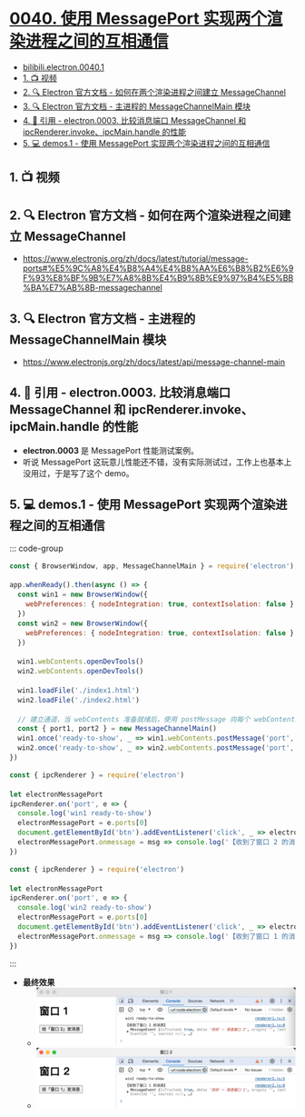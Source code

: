# [0040. 使用 MessagePort 实现两个渲染进程之间的互相通信](https://github.com/Tdahuyou/electron/tree/main/0040.%20%E4%BD%BF%E7%94%A8%20MessagePort%20%E5%AE%9E%E7%8E%B0%E4%B8%A4%E4%B8%AA%E6%B8%B2%E6%9F%93%E8%BF%9B%E7%A8%8B%E4%B9%8B%E9%97%B4%E7%9A%84%E4%BA%92%E7%9B%B8%E9%80%9A%E4%BF%A1)


<!-- region:toc -->


- [bilibili.electron.0040.1](https://www.bilibili.com/video/BV1CBFyeREuR)
- [1. 📺 视频](#1--视频)
- [2. 🔍 Electron 官方文档 - 如何在两个渲染进程之间建立 MessageChannel](#2--electron-官方文档---如何在两个渲染进程之间建立-messagechannel)
- [3. 🔍 Electron 官方文档 - 主进程的 MessageChannelMain 模块](#3--electron-官方文档---主进程的-messagechannelmain-模块)
- [4. 🔗 引用 - electron.0003. 比较消息端口 MessageChannel 和 ipcRenderer.invoke、ipcMain.handle 的性能](#4--引用---electron0003-比较消息端口-messagechannel-和-ipcrendererinvokeipcmainhandle-的性能)
- [5. 💻 demos.1 - 使用 MessagePort 实现两个渲染进程之间的互相通信](#5--demos1---使用-messageport-实现两个渲染进程之间的互相通信)
<!-- endregion:toc -->

## 1. 📺 视频

<BilibiliOutsidePlayer id="BV1CBFyeREuR" />

## 2. 🔍 Electron 官方文档 - 如何在两个渲染进程之间建立 MessageChannel

- https://www.electronjs.org/zh/docs/latest/tutorial/message-ports#%E5%9C%A8%E4%B8%A4%E4%B8%AA%E6%B8%B2%E6%9F%93%E8%BF%9B%E7%A8%8B%E4%B9%8B%E9%97%B4%E5%BB%BA%E7%AB%8B-messagechannel

## 3. 🔍 Electron 官方文档 - 主进程的 MessageChannelMain 模块

- https://www.electronjs.org/zh/docs/latest/api/message-channel-main

## 4. 🔗 引用 - electron.0003. 比较消息端口 MessageChannel 和 ipcRenderer.invoke、ipcMain.handle 的性能

- **electron.0003** 是 MessagePort 性能测试案例。
- 听说 MessagePort 这玩意儿性能还不错，没有实际测试过，工作上也基本上没用过，于是写了这个 demo。

## 5. 💻 demos.1 - 使用 MessagePort 实现两个渲染进程之间的互相通信

::: code-group

```js [index.js]
const { BrowserWindow, app, MessageChannelMain } = require('electron');

app.whenReady().then(async () => {
  const win1 = new BrowserWindow({
    webPreferences: { nodeIntegration: true, contextIsolation: false }
  })
  const win2 = new BrowserWindow({
    webPreferences: { nodeIntegration: true, contextIsolation: false }
  })

  win1.webContents.openDevTools()
  win2.webContents.openDevTools()

  win1.loadFile('./index1.html')
  win2.loadFile('./index2.html')

  // 建立通道，当 webContents 准备就绪后，使用 postMessage 向每个 webContents 发送一个端口。
  const { port1, port2 } = new MessageChannelMain()
  win1.once('ready-to-show', _ => win1.webContents.postMessage('port', null, [port1]))
  win2.once('ready-to-show', _ => win2.webContents.postMessage('port', null, [port2]))
})
```


```js [renderer1.js]
const { ipcRenderer } = require('electron')

let electronMessagePort
ipcRenderer.on('port', e => {
  console.log('win1 ready-to-show')
  electronMessagePort = e.ports[0]
  document.getElementById('btn').addEventListener('click', _ => electronMessagePort.postMessage('你好 ～ 我是窗口 1'))
  electronMessagePort.onmessage = msg => console.log('【收到了窗口 2 的消息】', msg)
})
```


```js [renderer2.js]
const { ipcRenderer } = require('electron')

let electronMessagePort
ipcRenderer.on('port', e => {
  console.log('win2 ready-to-show')
  electronMessagePort = e.ports[0]
  document.getElementById('btn').addEventListener('click', _ => electronMessagePort.postMessage('你好 ～ 我是窗口 2'))
  electronMessagePort.onmessage = msg => console.log('【收到了窗口 1 的消息】', msg)
})
```

:::

- **最终效果**
  - ![](assets/2024-10-05-22-16-04.png)
  - ![](assets/2024-10-05-22-16-08.png)
